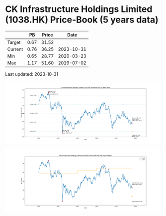 # CK Infrastructure Holdings Limited (1038.HK) Price-Book (5 years data)

|     | PB   | Price | Date       |
|-----|------|-------|------------|
| Target | 0.67 | 31.52  |  |
| Current | 0.76 | 36.25  | 2023-10-31 |
| Min | 0.65 | 28.77  | 2020-03-23 |
| Max | 1.17 | 51.60  | 2019-07-02 |

Last updated: 2023-10-31

![Plot of Price-Book ratio for CK Infrastructure Holdings Limited (1038.HK)](1038_pb_5.png)

![Plot of Price with NAV for CK Infrastructure Holdings Limited (1038.HK)](1038_price_nav_5.png)

